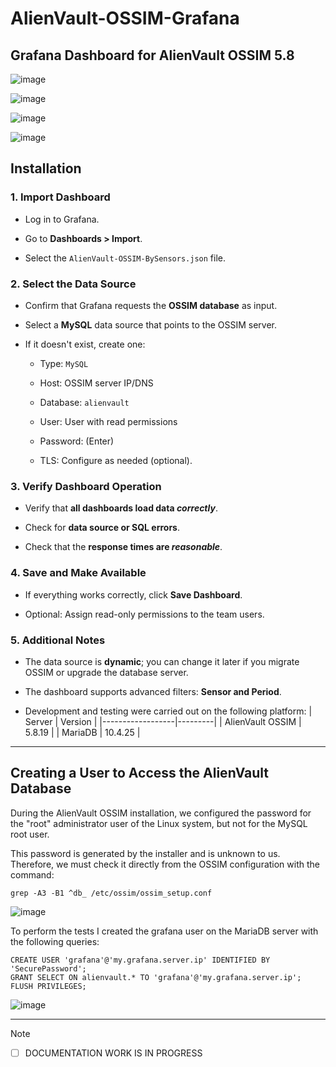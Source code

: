 # AlienVault-OSSIM-Grafana
## Grafana Dashboard for AlienVault OSSIM 5.8

![image](https://github.com/user-attachments/assets/4585da81-8f7f-4327-8e4a-0f9664e04f94)


![image](https://github.com/user-attachments/assets/5793b0ca-5892-4a48-ac7c-77739580ef41)


![image](https://github.com/user-attachments/assets/8e92e812-bd9c-458b-ac76-39893f3319e1)

![image](https://github.com/user-attachments/assets/396ec263-cb76-4504-ab95-506ce40c048d)



## Installation

### 1. Import Dashboard
  
- Log in to Grafana.

- Go to **Dashboards > Import**.

- Select the ``AlienVault-OSSIM-BySensors.json`` file.


### 2. Select the Data Source

- Confirm that Grafana requests the **OSSIM database** as input.

- Select a **MySQL** data source that points to the OSSIM server.

- If it doesn't exist, create one:

  - Type: ``MySQL``

  - Host: OSSIM server IP/DNS

  - Database: ``alienvault``

  - User: User with read permissions

  - Password: (Enter)

  - TLS: Configure as needed (optional).


### 3. Verify Dashboard Operation

- Verify that **all dashboards load data _correctly_**.

- Check for **data source or SQL errors**.

- Check that the **response times are _reasonable_**.


### 4. Save and Make Available

- If everything works correctly, click **Save Dashboard**.

- Optional: Assign read-only permissions to the team users.


### 5. Additional Notes

- The data source is **dynamic**; you can change it later if you migrate OSSIM or upgrade the database server.

- The dashboard supports advanced filters: **Sensor and Period**.

- Development and testing were carried out on the following platform:
  | Server           | Version | 
  |------------------|---------|
  | AlienVault OSSIM | 5.8.19  |
  | MariaDB          | 10.4.25 |

---

## Creating a User to Access the AlienVault Database

During the AlienVault OSSIM installation, we configured the password for the "root" administrator user of the Linux system, but not for the MySQL root user.

This password is generated by the installer and is unknown to us. Therefore, we must check it directly from the OSSIM configuration with the command:
~~~~
grep -A3 -B1 ^db_ /etc/ossim/ossim_setup.conf
~~~~
![image](https://github.com/user-attachments/assets/da4856d4-2cfd-4f6a-a5cd-8ca5ec5aa78f)

To perform the tests I created the grafana user on the MariaDB server with the following queries:
~~~~
CREATE USER 'grafana'@'my.grafana.server.ip' IDENTIFIED BY 'SecurePassword';
GRANT SELECT ON alienvault.* TO 'grafana'@'my.grafana.server.ip';
FLUSH PRIVILEGES;
~~~~

![image](https://github.com/user-attachments/assets/b63de30d-f0eb-477b-80af-5ebd396a7f95)



---


> [!NOTE]
> - [ ] DOCUMENTATION WORK IS IN PROGRESS
